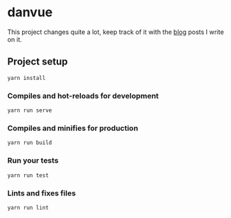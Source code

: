 # danvue
This project changes quite a lot, keep track of it with the [blog](https://dev.to/malgamves) posts I write on it. 

## Project setup
```
yarn install
```

### Compiles and hot-reloads for development
```
yarn run serve
```

### Compiles and minifies for production
```
yarn run build
```

### Run your tests
```
yarn run test
```

### Lints and fixes files
```
yarn run lint
```
